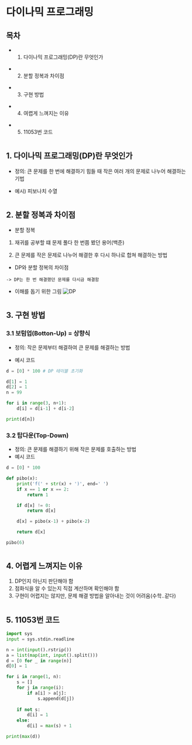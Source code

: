 # 다이나믹 프로그래밍

## 목차
* 1. 다이나믹 프로그래밍(DP)란 무엇인가
>
* 2. 분할 정복과 차이점
>
* 3. 구현 방법 
>
* 4. 여렵게 느껴지는 이유
>
* 5. 11053번 코드 
#

## 1. 다이나믹 프로그래밍(DP)란 무엇인가
* 정의: 큰 문제를 한 번에 해결하기 힘들 때 작은 여러 개의 문제로 나누어 해결하는 기법

* 예시) 피보나치 수열

#
## 2. 분할 정복과 차이점
* 분할 정복
1. 재귀를 공부할 떄 문제 풀다 한 번쯤 봤던 용어(백준)

2. 큰 문제를 작은 문제로 나누어 해결한 후 다시 하나로 합쳐 해결하는 방법

* DP와 분할 정복의 차이점
>
    -> DP는 한 번 해결했던 문제를 다시금 해결함
>
* 이해를 돕기 위한 그림
![DP](https://ialy1595.github.io/images/dynamic_programming/fntree1.png)
#
## 3. 구현 방법
>
### 3.1 보텀업(Botton-Up) = 상향식
* 정의: 작은 문제부터 해결하여 큰 문제를 해결하는 방법

* 예시 코드
``` python
d = [0] * 100 # DP 테이블 초기화

d[1] = 1
d[2] = 1
n = 99

for i in range(3, n+1):
    d[i] = d[i-1] + d[i-2]

print(d[n])
```
### 3.2 탑다운(Top-Down)
* 정의: 큰 문제를 해결하기 위해 작은 문제를 호출하는 방법
* 예시 코드
``` python
d = [0] * 100

def pibo(x):
    print('f(' + str(x) + ')', end=' ')
    if x == 1 or x == 2:
        return 1

    if d[x] != 0:
        return d[x]

    d[x] = pibo(x-1) + pibo(x-2)

    return d[x]

pibo(6)
``` 
#
## 4. 어렵게 느껴지는 이유
1. DP인지 아닌지 판단해야 함
2. 점화식을 알 수 있는지 직접 계산하며 확인해야 함
3. 구현이 어렵지는 않지만, 문제 해결 방법을 알아내는 것이 어려움(수학..같다)

#
## 5. 11053번 코드
``` python
import sys
input = sys.stdin.readline

n = int(input().rstrip())
a = list(map(int, input().split()))
d = [0 for _ in range(n)]
d[0] = 1

for i in range(1, n):
    s = []
    for j in range(i):
        if a[i] > a[j]:
            s.append(d[j])
    
    if not s:
        d[i] = 1
    else:
        d[i] = max(s) + 1

print(max(d))
```
